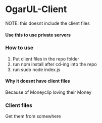# OgarUL-Client
NOTE: this doesnt include the client files

#### Use this to use private servers

### How to use
1. Put client files in the repo folder
2. run npm install after cd-ing into the repo
3. run sudo node index.js


#### Why it doesnt have client files
Because of Moneyclip loving their Money

### Client files
Get them from somewhere
